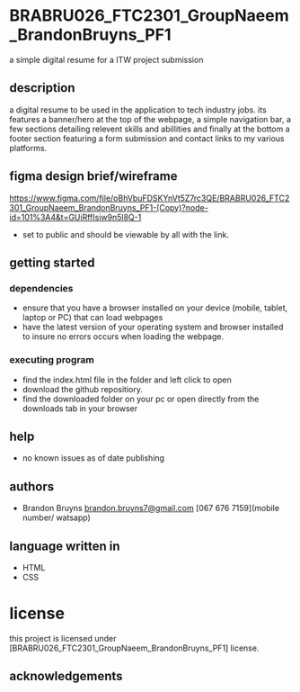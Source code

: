 # BRABRU026_FTC2301_GroupNaeem_BrandonBruyns_PF1
a simple digital resume for a ITW project submission

## description
a digital resume to be used in the application to tech industry jobs. its features a banner/hero at the top 
of the webpage, a simple navigation bar, a few sections detailing relevent skills and abillities and 
finally at the bottom a footer section featuring a form submission and contact links to my various platforms.

## figma design brief/wireframe 
https://www.figma.com/file/oBhVbuFDSKYnVt5Z7rc3QE/BRABRU026_FTC2301_GroupNaeem_BrandonBruyns_PF1-(Copy)?node-id=101%3A4&t=GUiRffIsiw9n5l8Q-1
* set to public and should be viewable by all with the link.

## getting started

### dependencies
* ensure that you have a browser installed on your device (mobile, tablet, laptop or PC) that can load webpages
* have the latest version of your operating system and browser installed to insure no errors occurs when loading the webpage.

### executing program
* find the index.html file in the folder and left click to open
* download the github repositiory.
* find the downloaded folder on your pc or open directly from the downloads tab in your browser

## help
* no known issues as of date publishing

## authors
* Brandon Bruyns
[brandon.bruyns7@gmail.com](gmail)
[067 676 7159](mobile number/ watsapp)

## language written in 
* HTML 
* CSS

# license
this project is licensed under [BRABRU026_FTC2301_GroupNaeem_BrandonBruyns_PF1] license.

## acknowledgements